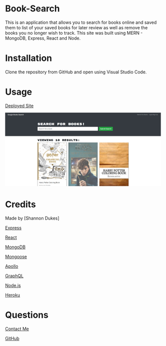# Book-Search

This is an application that allows you to search for books online and saved them to list of your saved books for later review as well as remove the books you no longer wish to track. This site was built using MERN - MongoDB, Express, React and Node. 

# Installation

Clone the repository from GitHub and open using Visual Studio Code.

# Usage 

[Deployed Site]()

![screenshot](./00-React-App\client\public\images\screenshot.jpg)

# Credits

Made by [Shannon Dukes]

[Express](http://expressjs.com/)

[React](https://reactjs.org/)

[MongoDB](https://www.mongodb.com/)

[Mongoose](https://mongoosejs.com/)

[Apollo](https://www.apollographql.com/)

[GraphQL](https://graphql.org/)

[Node.js](https://nodejs.org/en/)

[Heroku](https://www.heroku.com/home)

# Questions

[Contact Me](mrs.knit.wit.dukes@gmail.com)

[GitHub](https://github.com/ShannonDukes)